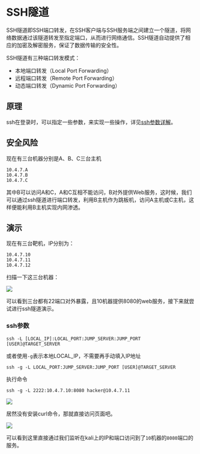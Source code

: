 # SSH隧道

SSH隧道即SSH端口转发，在SSH客户端与SSH服务端之间建立一个隧道，将网络数据通过该隧道转发至指定端口，从而进行网络通信。SSH隧道自动提供了相应的加密及解密服务，保证了数据传输的安全性。

SSH隧道有三种端口转发模式：

* 本地端口转发（Local Port Forwarding）
* 远程端口转发（Remote Port Forwarding）
* 动态端口转发（Dynamic Port Forwarding）



## 原理

ssh在登录时，可以指定一些参数，来实现一些操作，详见[ssh参数详解](https://github.com/liuhuan086/Sharpen/blob/main/04_%E7%90%86%E8%AE%BA%E7%9F%A5%E8%AF%86/02%20SSH%E5%91%BD%E4%BB%A4%E5%8F%82%E6%95%B0.md)。



## 安全风险

现在有三台机器分别是A、B、C三台主机

```
10.4.7.A
10.4.7.B
10.4.7.C
```

其中B可以访问A和C，A和C互相不能访问，B对外提供Web服务，这时候，我们可以通过ssh隧道进行端口转发，利用B主机作为跳板机，访问A主机或C主机，这样便能利用B主机实现内网渗透。



## 演示

现在有三台靶机，IP分别为：

```
10.4.7.10
10.4.7.11
10.4.7.12
```

扫描一下这三台机器：

![](https://borinboy.oss-cn-shanghai.aliyuncs.com/xntz/20210902153850.png)

可以看到三台都有22端口对外暴露，且10机器提供8080的web服务，接下来就尝试进行ssh隧道演示。

### ssh参数

```
ssh -L [LOCAL_IP]:LOCAL_PORT:JUMP_SERVER:JUMP_PORT [USER]@TARGET_SERVER
```

或者使用`-g`表示本地LOCAL_IP，不需要再手动填入IP地址

```
ssh -g -L LOCAL_PORT:JUMP_SERVER:JUMP_PORT [USER]@TARGET_SERVER
```

执行命令

```
ssh -g -L 2222:10.4.7.10:8080 hacker@10.4.7.11
```

![](https://borinboy.oss-cn-shanghai.aliyuncs.com/xntz/20210902154933.png)

居然没有安装curl命令，那就直接访问页面吧。

![](https://borinboy.oss-cn-shanghai.aliyuncs.com/xntz/20210902155212.png)

可以看到这里直接通过我们监听在kali上的IP和端口访问到了`10`机器的`8080`端口的服务。

